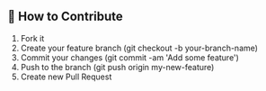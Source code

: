 ## 🤝 How to Contribute

1. Fork it
2. Create your feature branch (git checkout -b your-branch-name)
3. Commit your changes (git commit -am 'Add some feature')
4. Push to the branch (git push origin my-new-feature)
5. Create new Pull Request